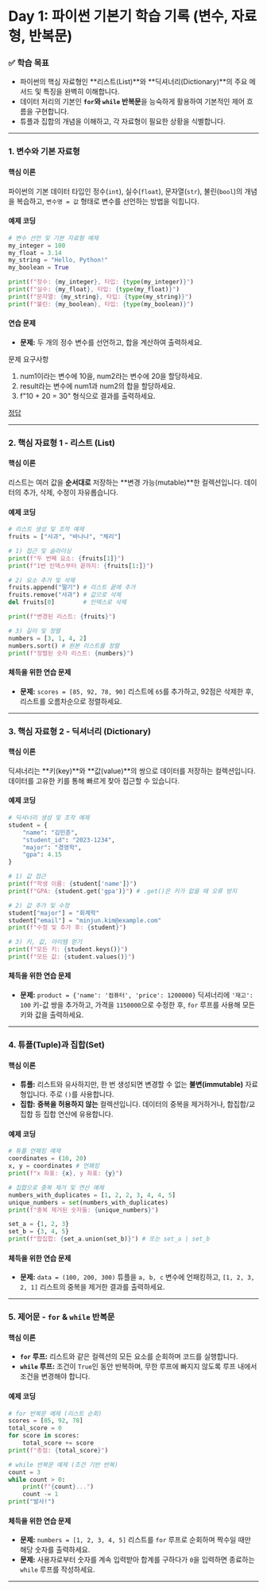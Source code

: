 # **Day 1: 파이썬 기본기 학습 기록 (변수, 자료형, 반복문)**

### **✅ 학습 목표**

  * 파이썬의 핵심 자료형인 \*\*리스트(List)\*\*와 \*\*딕셔너리(Dictionary)\*\*의 주요 메서드 및 특징을 완벽히 이해합니다.
  * 데이터 처리의 기본인 **`for`와 `while` 반복문**을 능숙하게 활용하여 기본적인 제어 흐름을 구현합니다.
  * 튜플과 집합의 개념을 이해하고, 각 자료형이 필요한 상황을 식별합니다.

-----

### **1. 변수와 기본 자료형**

#### **핵심 이론**

파이썬의 기본 데이터 타입인 정수(`int`), 실수(`float`), 문자열(`str`), 불린(`bool`)의 개념을 복습하고, `변수명 = 값` 형태로 변수를 선언하는 방법을 익힙니다.

#### **예제 코딩**

```python
# 변수 선언 및 기본 자료형 예제
my_integer = 100
my_float = 3.14
my_string = "Hello, Python!"
my_boolean = True

print(f"정수: {my_integer}, 타입: {type(my_integer)}")
print(f"실수: {my_float}, 타입: {type(my_float)}")
print(f"문자열: {my_string}, 타입: {type(my_string)}")
print(f"불린: {my_boolean}, 타입: {type(my_boolean)}")
```

#### **연습 문제**

  * **문제:** 두 개의 정수 변수를 선언하고, 합을 계산하여 출력하세요.

문제 요구사항
1. num1이라는 변수에 10을, num2라는 변수에 20을 할당하세요.
2. result라는 변수에 num1과 num2의 합을 할당하세요.
3. f"10 + 20 = 30" 형식으로 결과를 출력하세요.

[정답](./solutions/day1_variables.py)

-----

### **2. 핵심 자료형 1 - 리스트 (List)**

#### **핵심 이론**

리스트는 여러 값을 **순서대로** 저장하는 \*\*변경 가능(mutable)\*\*한 컬렉션입니다. 데이터의 추가, 삭제, 수정이 자유롭습니다.

#### **예제 코딩**

```python
# 리스트 생성 및 조작 예제
fruits = ["사과", "바나나", "체리"]

# 1) 접근 및 슬라이싱
print(f"두 번째 요소: {fruits[1]}")
print(f"1번 인덱스부터 끝까지: {fruits[1:]}")

# 2) 요소 추가 및 삭제
fruits.append("딸기") # 리스트 끝에 추가
fruits.remove("사과") # 값으로 삭제
del fruits[0]        # 인덱스로 삭제

print(f"변경된 리스트: {fruits}")

# 3) 길이 및 정렬
numbers = [3, 1, 4, 2]
numbers.sort() # 원본 리스트를 정렬
print(f"정렬된 숫자 리스트: {numbers}")
```

#### **체득을 위한 연습 문제**

  * **문제:** `scores = [85, 92, 78, 90]` 리스트에 `65`를 추가하고, 92점은 삭제한 후, 리스트를 오름차순으로 정렬하세요.

-----

### **3. 핵심 자료형 2 - 딕셔너리 (Dictionary)**

#### **핵심 이론**

딕셔너리는 \*\*키(key)\*\*와 \*\*값(value)\*\*의 쌍으로 데이터를 저장하는 컬렉션입니다. 데이터를 고유한 키를 통해 빠르게 찾아 접근할 수 있습니다.

#### **예제 코딩**

```python
# 딕셔너리 생성 및 조작 예제
student = {
    "name": "김민준",
    "student_id": "2023-1234",
    "major": "경영학",
    "gpa": 4.15
}

# 1) 값 접근
print(f"학생 이름: {student['name']}")
print(f"GPA: {student.get('gpa')}") # .get()은 키가 없을 때 오류 방지

# 2) 값 추가 및 수정
student["major"] = "회계학"
student["email"] = "minjun.kim@example.com"
print(f"수정 및 추가 후: {student}")

# 3) 키, 값, 아이템 얻기
print(f"모든 키: {student.keys()}")
print(f"모든 값: {student.values()}")
```

#### **체득을 위한 연습 문제**

  * **문제:** `product = {'name': '컴퓨터', 'price': 1200000}` 딕셔너리에 `'재고': 100` 키-값 쌍을 추가하고, 가격을 `1150000`으로 수정한 후, `for` 루프를 사용해 모든 키와 값을 출력하세요.

-----

### **4. 튜플(Tuple)과 집합(Set)**

#### **핵심 이론**

  * **튜플:** 리스트와 유사하지만, 한 번 생성되면 변경할 수 없는 **불변(immutable)** 자료형입니다. 주로 `()`를 사용합니다.
  * **집합:** **중복을 허용하지 않는** 컬렉션입니다. 데이터의 중복을 제거하거나, 합집합/교집합 등 집합 연산에 유용합니다.

#### **예제 코딩**

```python
# 튜플 언패킹 예제
coordinates = (10, 20)
x, y = coordinates # 언패킹
print(f"x 좌표: {x}, y 좌표: {y}")

# 집합으로 중복 제거 및 연산 예제
numbers_with_duplicates = [1, 2, 2, 3, 4, 4, 5]
unique_numbers = set(numbers_with_duplicates)
print(f"중복 제거된 숫자들: {unique_numbers}")

set_a = {1, 2, 3}
set_b = {3, 4, 5}
print(f"합집합: {set_a.union(set_b)}") # 또는 set_a | set_b
```

#### **체득을 위한 연습 문제**

  * **문제:** `data = (100, 200, 300)` 튜플을 `a, b, c` 변수에 언패킹하고, `[1, 2, 3, 2, 1]` 리스트의 중복을 제거한 결과를 출력하세요.

-----

### **5. 제어문 - `for` & `while` 반복문**

#### **핵심 이론**

  * **`for` 루프:** 리스트와 같은 컬렉션의 모든 요소를 순회하며 코드를 실행합니다.
  * **`while` 루프:** 조건이 `True`인 동안 반복하며, 무한 루프에 빠지지 않도록 루프 내에서 조건을 변경해야 합니다.

#### **예제 코딩**

```python
# for 반복문 예제 (리스트 순회)
scores = [85, 92, 78]
total_score = 0
for score in scores:
    total_score += score
print(f"총점: {total_score}")

# while 반복문 예제 (조건 기반 반복)
count = 3
while count > 0:
    print(f"{count}...")
    count -= 1
print("발사!")
```

#### **체득을 위한 연습 문제**

  * **문제:** `numbers = [1, 2, 3, 4, 5]` 리스트를 `for` 루프로 순회하며 짝수일 때만 해당 숫자를 출력하세요.
  * **문제:** 사용자로부터 숫자를 계속 입력받아 합계를 구하다가 `0`을 입력하면 종료하는 `while` 루프를 작성하세요.

-----

